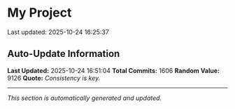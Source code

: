 # My Project


Last updated: 2025-10-24 16:25:37













































































































































































































































































































































































































































































































































































































































































































































































































































































































































































































































































































































































































































































































































































































































































































































































































































































































































































































































































































































































































































































## Auto-Update Information

**Last Updated:** 2025-10-24 16:51:04
**Total Commits:** 1606
**Random Value:** 9126
**Quote:** _Consistency is key._

---
_This section is automatically generated and updated._